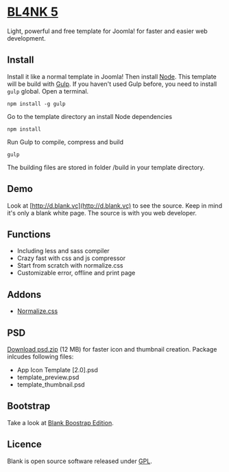 # [BL4NK 5](http://blank.vc)

Light, powerful and free template for Joomla!
for faster and easier web development.

## Install

Install it like a normal template in Joomla! Then install [Node](http://nodejs.org/). This template will be build with [Gulp](http://gulpjs.com/). If you haven't used Gulp before, you need to install ``gulp`` global. Open a terminal.

    npm install -g gulp

Go to the template directory an install Node dependencies

    npm install

Run Gulp to compile, compress and build

    gulp

The building files are stored in folder /build in your template directory.

## Demo

Look at [http://d.blank.vc](http://d.blank.vc) to see the source. Keep in mind it's only a blank white page. The source is with you web developer.

## Functions

* Including less and sass compiler
* Crazy fast with css and js compressor
* Start from scratch with normalize.css
* Customizable error, offline and print page

## Addons

* [Normalize.css](http://necolas.github.io/normalize.css/)

## PSD

[Download psd.zip](http://itr.im/psd) (12 MB) for faster icon and thumbnail creation. Package inlcudes following files:

* App Icon Template [2.0].psd
* template_preview.psd
* template_thumbnail.psd

## Bootstrap

Take a look at [Blank Boostrap Edition](https://github.com/Bloggerschmidt/Blank-Bootstrap-Edition).

## Licence

Blank is open source software released under [GPL](http://www.gnu.org/licenses/gpl-2.0.txt).

